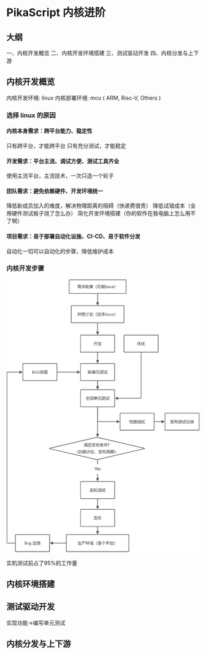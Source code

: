 # PikaScript 内核进阶

## 大纲
一、内核开发概览
二、内核开发环境搭建
三、测试驱动开发
四、内核分发与上下游
​

## 内核开发概览
内核开发环境: linux
内核部署环境: mcu ( ARM, Risc-V, Others )
​

### 选择 linux 的原因
#### 内核本身需求：跨平台能力、稳定性
只有跨平台，才能跨平台
只有充分测试，才能稳定
​

#### 开发需求：平台主流、调试方便、测试工具齐全
使用主流平台，主流技术，一次只造一个轮子


#### 团队需求：避免依赖硬件、开发环境统一
降低新成员加入的难度，解决物理距离的阻碍（快递费很贵）
降低试错成本（全用硬件测试板子烧了怎么办）
简化开发环境搭建（你的软件在我电脑上怎么用不了啊）


#### 项目需求：易于部署自动化设施、CI-CD、易于软件分发
自动化一切可以自动化的步骤，降低维护成本

### 内核开发步骤

![](assets/yuque_diagram.jpg)

实机测试前占了95%的工作量
​

## 内核环境搭建


## 测试驱动开发
实现功能->编写单元测试
## 内核分发与上下游
